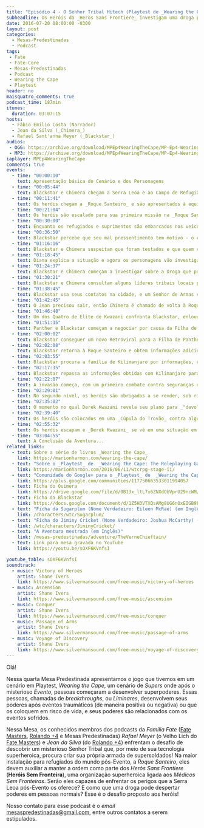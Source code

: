```yaml
---
title: "Episódio 4 - O Senhor Tribal Hitech (Playtest de _Wearing the Cape_)"
subheadline: Os Heróis da _Heròs Sans Frontiere_ investigam uma droga provocadora de _Limiares_ no mundo Pós-Evento, usando seus superpoderes e habilides!
date: 2016-07-20 08:00:00 -0300
layout: post
categories:
  - Mesas-Predestinadas
  - Podcast
tags:
 - Fate
 - Fate-Core
 - Mesas-Predestinadas
 - Podcast
 - Wearing the Cape
 - Playtest
header: no
maisquatro_comments: true 
podcast_time: 187min
itunes:
  duration: 03:07:15
hosts:
  - Fábio Emilio Costa (Narrador)
  - Jean da Silva (_Chimera_)
  - Rafael Sant'anna Meyer (_Blackstar_)
audios:
 - OGG: https://archive.org/download/MPEp4WearingTheCape/MP-Ep4-WearingTheCape.ogg
 - MP3: https://archive.org/download/MPEp4WearingTheCape/MP-Ep4-WearingTheCape.mp3
iaplayer: MPEp4WearingTheCape
comments: true
events:
  - time: "00:00:10"
    text: Apresentação básica do Cenário e dos Personagens
  - time: "00:05:44"
    text: Blackstar e Chimera chegam a Serra Leoa e ao Campo de Refugiados _Roque Santeiro_
  - time: "00:11:41"
    text: Os heróis chegam a _Roque Santeiro_ e são apresentados à equipe já estabelecida da _Heròs Sans Frontiere_
  - time: "00:21:04"
    text: Os heróis são escalado para sua primeira missão na _Roque Santeiro_
  - time: "00:30:00"
    text: Enquanto os refugiados e suprimentos são embarcados nos veículos de transportes, Blackstar tem um mal pressentimento
  - time: "00:36:50"
    text: Blackstar percebe que seu mal pressentimento tem motivo - o combo é atacado!
  - time: "01:16:16"
    text: Blackstar e Chimera suspeitam que foram testados e que quem criou Chimera pode estar envolvido
  - time: "01:18:45"
    text: Diana explica a situação e agora os personagens vão investigar sobre o Cientista Maluco local
  - time: "01:24:37"
    text: Blackstar e Chimera começam a investigar sobre a Droga que provoca Limiares
  - time: "01:30:21"
    text: Blackstar e Chimera consultam alguns líderes tribais locais por pistas relativas a Derek Kwazani
  - time: "01:38:45"
    text: Blackstar usa seus contatos na cidade, e um Senhor de Armas conhecido dela oferece pistas sobre um _Witch Doctor_ local vendedor da Droga do Limiar
  - time: "01:42:45"
    text: O Jean precisou sair, então Chimera é chamado de volta à Roque Santeiro enquanto Blackstar questiona o _Witch Doctor_
  - time: "01:46:48"
    text: Um dos Quatro de Elite de Kwazani confronta Blackstar, enlouquecendo ao citar "pai e filho"
  - time: "01:51:35"
    text: Panther e Blackstar começam a negociar por causa da Filha de Panther 
  - time: "02:00:02"
    text: Blackstar conseguer um novo Retroviral para a Filha de Panther
  - time: "02:02:08"
    text: Blackstar retorna à Roque Santeiro e obtem informações adicionais sobre a Elite de Derek Kwazani
  - time: "02:03:55"
    text: Blackstar procura a família de Kilimanjaro por informações, e acaba encontrando a mesma
  - time: "02:17:35"
    text: Blackstar repassa as informações obtidas com Kilimanjaro para Diana, e começa a preparar-se o ataque
  - time: "02:22:07"
    text: A invasão começa, com um primeiro combate contra seguranças da base de Kwazani
  - time: "02:29:01"
    text: No segundo nível, os heróis são obrigados a se render, sob risco da morte de Jiminy Cricket (que apesar de herói, tem o tamanho de uma criança de nove anos!)
  - time: "02:35:02"
    text: O momento no qual Derek Kwazani revela seu plano para _"devolver a África a seu lugar de respeito"_
  - time: "02:39:40"
    text: Os heróis são colocados em uma _Cúpula do Trovão_ contra alguns Limiares ensandecidos
  - time: "02:55:32"
    text: Os heróis escapam e _Derek Kwazani_ se vê em uma situação em que tem que negociar sua rendição
  - time: "03:04:55"
    text: A Conclusão da Aventura...
related_links:
  - text: Sobre a série de livros _Wearing the Cape_
    link: https://marionharmon.com/wearing-the-cape/
  - text: "Sobre o _Playtest_ de  _Wearing the Cape: The Roleplaying Game_"
    link: https://marionharmon.com/2016/06/11/wtcrpg-stage-ii/
  - text: "Comunidade do Google+ para o _Playtest_ de  _Wearing the Cape: The Roleplaying Game_"
    link: https://plus.google.com/communities/117750663533011994057
  - text: Ficha do Quimera
    link: https://drive.google.com/file/d/0B13x_ltL7x6ZNXdObVprU29ncWM/view?usp=sharing
  - text: Ficha da Blackstar
    link: https://docs.google.com/document/d/1Z5H3VTXQsAMg8UG6nOxEIGB9F9kBsoNM4ohucRE9XWg/edit?usp=sharing
  - text: "Ficha da Sugarplum (Nome Verdadeiro: Eileen McRae) (em Inglês)"
    link: /characters/wtc/Sugarplum/
  - text: "Ficha do Jiminy Cricket (Nome Verdadeiro: Joshua McCarthy) (em Inglês)"
    link: /wtc/characters/JiminyCricket/
  - text: "A Aventura mestrada (em Inglês)"
    link: /mesas-predestinadas/adventure/TheVerneChieftain/
  - text: Link para mesa gravada no YouTube
    link: https://youtu.be/sOXF6KVnfsI

youtube_table: sOXF6KVnfsI
soundtrack:
  - music: Victory of Heroes
    artist: Shane Ivers
    link: https://www.silvermansound.com/free-music/victory-of-heroes
  - music: Ascension
    artist: Shane Ivers
    link: https://www.silvermansound.com/free-music/ascension
  - music: Conquer
    artist: Shane Ivers
    link: https://www.silvermansound.com/free-music/conquer
  - music: Passage of Arms
    artist: Shane Ivers
    link: https://www.silvermansound.com/free-music/passage-of-arms
  - music: Voyage of Discovery
    artist: Shane Ivers
    link: https://www.silvermansound.com/free-music/voyage-of-discovery
---
```


Olá!

Nessa quarta Mesa Predestinada apresentamos o jogo que tivemos em um cenário em Playtest, _Wearing the Cape_, um cenário de _Supers_ onde após o misterioso _Evento_, pessoas começaram a desenvolver superpoderes. Essas pessoas, chamadas de _breakthroughs_, ou _Liminares_, desenvolvem seus poderes após eventos traumáticos (de maneira positiva ou negativa) ou que os coloquem em risco de vida, e seus poderes são relacionados com os eventos sofridos.

Nessa Mesa, os conhecidos membros dos podcasts da _Família Fate_ ([Fate Masters][fatemasters], [Rolando +4][rolandomaisquatro] e Mesas Predestinadas) _Rafael Meyer_ (o Velho Lich do [Fate Masters][fatemasters]) e _Jean da Silva_ (do [Rolando +4][rolandomaisquatro]) enfrentam o desafio de descobrir um misterioso Senhor Tribal que, por meio de sua tecnologia superheroica, procura criar sua própria armada de supersoldados! Na maior instalação para refugiados do mundo pós-Evento, a _Roque Santeiro_, eles devem auxiliar a manter a ordem como parte dos _Heròs Sans Frontiere_ (__Heróis Sem Fronteira__), uma organização superheroica ligada aos _Médicos Sem Fronteiras_. Serão eles capazes de enfrentar os perigos que a Serra Leoa pós-Evento os oferece? E como que uma droga pode despertar poderes em pessoas normais? Esse é o desafio proposto aos heróis!

Nosso contato para esse podcast é o _email_ <mesaspredestinadas@gmail.com>, entre outros contatos a serem estipulados.

[fatemasters]: http://fatemasters.github.io
[rolandomaisquatro]: http://rolandomaisquatro.github.io
